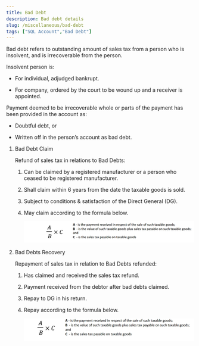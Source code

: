 ```yaml
---
title: Bad Debt
description: Bad debt details
slug: /miscellaneous/bad-debt
tags: ["SQL Account","Bad Debt"]
---
```


Bad debt refers to outstanding amount of sales tax from a person who is insolvent, and is irrecoverable from the person.

Insolvent person is:

- For individual, adjudged bankrupt.

- For company, ordered by the court to be wound up and a receiver is appointed.

Payment deemed to be irrecoverable whole or parts of the payment has been provided in the account as:

- Doubtful debt, or

- Written off in the person’s account as bad debt.

1. Bad Debt Claim

   Refund of sales tax in relations to Bad Debts:

   1. Can be claimed by a registered manufacturer or a person who ceased to be registered manufacturer.

   2. Shall claim within 6 years from the date the taxable goods is sold.

   3. Subject to conditions & satisfaction of the Direct General (DG).

   4. May claim according to the formula below.

      ![203](../../static/img/miscellaneous/bad-debt/203.png)

2. Bad Debts Recovery

   Repayment of sales tax in relation to Bad Debts refunded:

   1. Has claimed and received the sales tax refund.

   2. Payment received from the debtor after bad debts claimed.

   3. Repay to DG in his return.

   4. Repay according to the formula below.

      ![204](../../static/img/miscellaneous/bad-debt/204.png)
